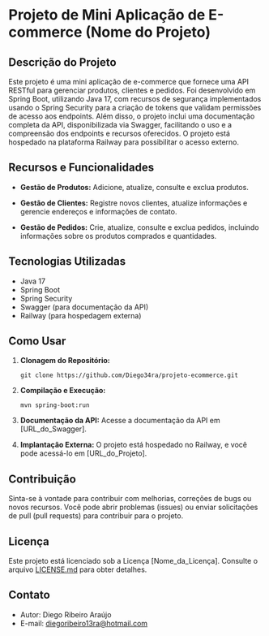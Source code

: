 
# Projeto de Mini Aplicação de E-commerce (Nome do Projeto)

## Descrição do Projeto

Este projeto é uma mini aplicação de e-commerce que fornece uma API RESTful para gerenciar produtos, clientes e pedidos. Foi desenvolvido em Spring Boot, utilizando Java 17, com recursos de segurança implementados usando o Spring Security para a criação de tokens que validam permissões de acesso aos endpoints. Além disso, o projeto inclui uma documentação completa da API, disponibilizada via Swagger, facilitando o uso e a compreensão dos endpoints e recursos oferecidos. O projeto está hospedado na plataforma Railway para possibilitar o acesso externo.

## Recursos e Funcionalidades

-   **Gestão de Produtos:** Adicione, atualize, consulte e exclua produtos.

-   **Gestão de Clientes:** Registre novos clientes, atualize informações e gerencie endereços e informações de contato.

-   **Gestão de Pedidos:** Crie, atualize, consulte e exclua pedidos, incluindo informações sobre os produtos comprados e quantidades.


## Tecnologias Utilizadas

-   Java 17
-   Spring Boot
-   Spring Security
-   Swagger (para documentação da API)
-   Railway (para hospedagem externa)

## Como Usar

1.  **Clonagem do Repositório:**
    ``` shell
    git clone https://github.com/Diego34ra/projeto-ecommerce.git
    ``` 
2.  **Compilação e Execução:**

    ``` shell
    mvn spring-boot:run
    ``` 

3.  **Documentação da API:** Acesse a documentação da API em [URL_do_Swagger].

4.  **Implantação Externa:** O projeto está hospedado no Railway, e você pode acessá-lo em [URL_do_Projeto].


## Contribuição

Sinta-se à vontade para contribuir com melhorias, correções de bugs ou novos recursos. Você pode abrir problemas (issues) ou enviar solicitações de pull (pull requests) para contribuir para o projeto.

## Licença

Este projeto está licenciado sob a Licença [Nome_da_Licença]. Consulte o arquivo [LICENSE.md](https://chat.openai.com/c/LICENSE.md) para obter detalhes.

## Contato

-   Autor: Diego Ribeiro Araújo
-   E-mail: diegoribeiro13ra@hotmail.com